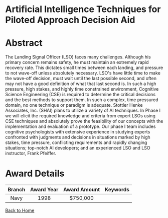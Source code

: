 
Artificial Intelligence Techniques for Piloted Approach Decision Aid
====================================================================

# Abstract


The Landing Signal Officer (LSO) faces many challenges.  Although  his primary concern remains safety, he must maintain an extremely rapid  recovery rate.  This dictates small times between each landing, and pressure  to not wave-off unless absolutely necessary.  LSO's have little time to make the  wave-off decision, must wait until the last possible second, and often may not  have a good definition of what that last second is.  In such a high pressure,  high stakes, and highly time constrained environment, Cognitive Science  Engineering (CSE) is required to determine the critical decisions and the best  methods to support them.  In such a complex, time pressured domain, no one  technique or paradigm is adequate.  Stottler Henke Associates, Inc. (SHAI)  plans to utilize a variety of AI techniques.  In Phase I we will elicit the required  knowledge and criteria from expert LSOs using CSE techniques and  absolutely prove the feasibility of our concepts with the implementation and  evaluation of a prototype.  Our phase I team includes cognitive psychologists  with extensive experience in studying experts confronted with judgments and  decisions in situations marked by high stakes, time pressure, conflicting  requirements and rapidly changing situations; top-notch AI developers; and  an experienced LSO and LSO instructor, Frank Pfeiffer.  

# Award Details

|Branch|Award Year|Award Amount|Keywords|
| :---: | :---: | :---: | :---: |
|Navy|1998|$750,000||
  
  


[Back to Home](https://github.com/chrischow/dod_sbir_awards/Reports/CC/#841)